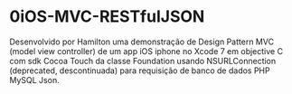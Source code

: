 # 0iOS-MVC-RESTfulJSON

Desenvolvido por Hamilton uma demonstração de Design Pattern MVC (model view controller) de um app iOS iphone no Xcode 7
em objective C com sdk Cocoa Touch da classe Foundation usando NSURLConnection (deprecated, descontinuada) para requisição 
de banco de dados PHP MySQL Json.
